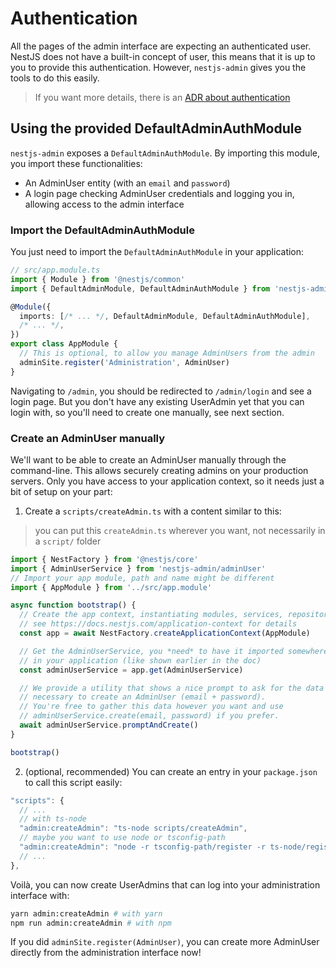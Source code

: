 # Authentication

All the pages of the admin interface are expecting an authenticated user. NestJS does not have a built-in concept of user, this means that it is up to you to provide this authentication. However, `nestjs-admin` gives you the tools to do this easily.

> If you want more details, there is an [ADR about authentication](./adr/01-admin-authentication.md)

## Using the provided DefaultAdminAuthModule

`nestjs-admin` exposes a `DefaultAdminAuthModule`. By importing this module, you import these functionalities:

- An AdminUser entity (with an `email` and `password`)
- A login page checking AdminUser credentials and logging you in, allowing access to the admin interface

### Import the DefaultAdminAuthModule

You just need to import the `DefaultAdminAuthModule` in your application:

```ts
// src/app.module.ts
import { Module } from '@nestjs/common'
import { DefaultAdminModule, DefaultAdminAuthModule } from 'nestjs-admin'

@Module({
  imports: [/* ... */, DefaultAdminModule, DefaultAdminAuthModule],
  /* ... */,
})
export class AppModule {
  // This is optional, to allow you manage AdminUsers from the admin
  adminSite.register('Administration', AdminUser)
}
```

Navigating to `/admin`, you should be redirected to `/admin/login` and see a login page. But you don't have any existing UserAdmin yet that you can login with, so you'll need to create one manually, see next section.

### Create an AdminUser manually

We'll want to be able to create an AdminUser manually through the command-line. This allows securely creating admins on your production servers. Only you have access to your application context, so it needs just a bit of setup on your part:

1. Create a `scripts/createAdmin.ts` with a content similar to this:

> you can put this `createAdmin.ts` wherever you want, not necessarily in a `script/` folder

```ts
import { NestFactory } from '@nestjs/core'
import { AdminUserService } from 'nestjs-admin/adminUser'
// Import your app module, path and name might be different
import { AppModule } from '../src/app.module'

async function bootstrap() {
  // Create the app context, instantiating modules, services, repositories...
  // see https://docs.nestjs.com/application-context for details
  const app = await NestFactory.createApplicationContext(AppModule)

  // Get the AdminUserService, you *need* to have it imported somewhere
  // in your application (like shown earlier in the doc)
  const adminUserService = app.get(AdminUserService)

  // We provide a utility that shows a nice prompt to ask for the data
  // necessary to create an AdminUser (email + password).
  // You're free to gather this data however you want and use
  // adminUserService.create(email, password) if you prefer.
  await adminUserService.promptAndCreate()
}

bootstrap()
```

2. (optional, recommended) You can create an entry in your `package.json` to call this script easily:

```js
"scripts": {
  // ...
  // with ts-node
  "admin:createAdmin": "ts-node scripts/createAdmin",
  // maybe you want to use node or tsconfig-path
  "admin:createAdmin": "node -r tsconfig-path/register -r ts-node/register scripts/createAdmin",
  // ...
},
```

Voilà, you can now create UserAdmins that can log into your administration interface with:

```bash
yarn admin:createAdmin # with yarn
npm run admin:createAdmin # with npm
```

If you did `adminSite.register(AdminUser)`, you can create more AdminUser directly from the administration interface now!
